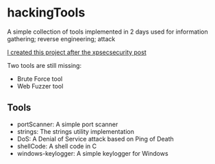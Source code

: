 # hackingTools

A simple collection of tools implemented in 2 days used for information gathering; reverse engineering; attack

[I created this project after the xpsecsecurity post](https://www.instagram.com/xpsecsecurity)

Two tools are still missing:
- Brute Force tool
- Web Fuzzer tool

## Tools

- portScanner: A simple port scanner
- strings: The strings utility implementation
- DoS: A Denial of Service attack based on Ping of Death
- shellCode: A shell code in C
- windows-keylogger: A simple keylogger for Windows
